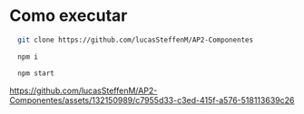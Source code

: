 # Como executar
```bash
  git clone https://github.com/lucasSteffenM/AP2-Componentes
  
  npm i
  
  npm start
```

https://github.com/lucasSteffenM/AP2-Componentes/assets/132150989/c7955d33-c3ed-415f-a576-518113639c26

